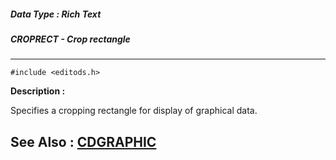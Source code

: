 ##### Data Type : Rich Text
##### CROPRECT - Crop rectangle
---
```
#include <editods.h>
```
**Description :**

Specifies a cropping rectangle for display of graphical data.

**See Also :**
[CDGRAPHIC](/domino-c-api-docs/reference/Data/CDGRAPHIC)
---
